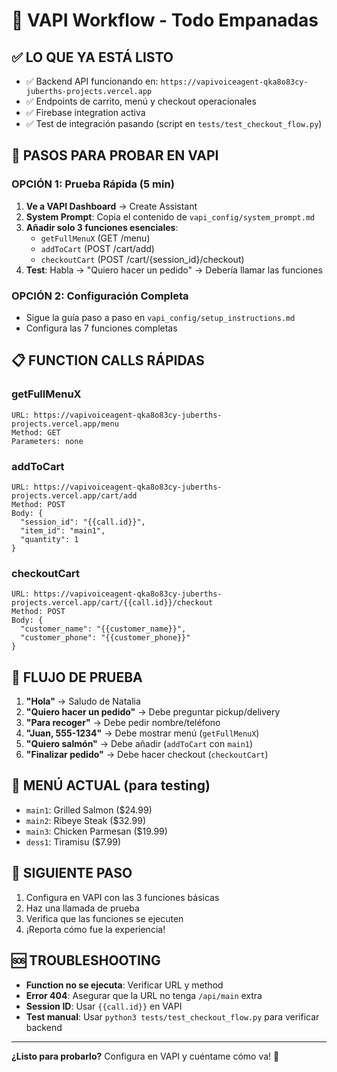 # 🚀 VAPI Workflow - Todo Empanadas

## ✅ **LO QUE YA ESTÁ LISTO**
- ✅ Backend API funcionando en: `https://vapivoiceagent-qka8o83cy-juberths-projects.vercel.app`
- ✅ Endpoints de carrito, menú y checkout operacionales
- ✅ Firebase integration activa 
- ✅ Test de integración pasando (script en `tests/test_checkout_flow.py`)

## 🎯 **PASOS PARA PROBAR EN VAPI**

### **OPCIÓN 1: Prueba Rápida (5 min)**
1. **Ve a VAPI Dashboard** → Create Assistant
2. **System Prompt**: Copia el contenido de `vapi_config/system_prompt.md`
3. **Añadir solo 3 funciones esenciales**:
   - `getFullMenuX` (GET /menu)
   - `addToCart` (POST /cart/add) 
   - `checkoutCart` (POST /cart/{session_id}/checkout)
4. **Test**: Habla → "Quiero hacer un pedido" → Debería llamar las funciones

### **OPCIÓN 2: Configuración Completa**
- Sigue la guía paso a paso en `vapi_config/setup_instructions.md`
- Configura las 7 funciones completas

## 📋 **FUNCTION CALLS RÁPIDAS**

### **getFullMenuX**
```
URL: https://vapivoiceagent-qka8o83cy-juberths-projects.vercel.app/menu
Method: GET
Parameters: none
```

### **addToCart**
```
URL: https://vapivoiceagent-qka8o83cy-juberths-projects.vercel.app/cart/add
Method: POST
Body: {
  "session_id": "{{call.id}}",
  "item_id": "main1",
  "quantity": 1
}
```

### **checkoutCart**
```
URL: https://vapivoiceagent-qka8o83cy-juberths-projects.vercel.app/cart/{{call.id}}/checkout
Method: POST
Body: {
  "customer_name": "{{customer_name}}",
  "customer_phone": "{{customer_phone}}"
}
```

## 🎯 **FLUJO DE PRUEBA**
1. **"Hola"** → Saludo de Natalia
2. **"Quiero hacer un pedido"** → Debe preguntar pickup/delivery
3. **"Para recoger"** → Debe pedir nombre/teléfono
4. **"Juan, 555-1234"** → Debe mostrar menú (`getFullMenuX`)
5. **"Quiero salmón"** → Debe añadir (`addToCart` con `main1`)
6. **"Finalizar pedido"** → Debe hacer checkout (`checkoutCart`)

## 🔧 **MENÚ ACTUAL (para testing)**
- `main1`: Grilled Salmon ($24.99)
- `main2`: Ribeye Steak ($32.99)  
- `main3`: Chicken Parmesan ($19.99)
- `dess1`: Tiramisu ($7.99)

## 🚀 **SIGUIENTE PASO**
1. Configura en VAPI con las 3 funciones básicas
2. Haz una llamada de prueba
3. Verifica que las funciones se ejecuten
4. ¡Reporta cómo fue la experiencia!

## 🆘 **TROUBLESHOOTING**
- **Function no se ejecuta**: Verificar URL y method
- **Error 404**: Asegurar que la URL no tenga `/api/main` extra
- **Session ID**: Usar `{{call.id}}` en VAPI
- **Test manual**: Usar `python3 tests/test_checkout_flow.py` para verificar backend

---
**¿Listo para probarlo?** Configura en VAPI y cuéntame cómo va! 🎉 